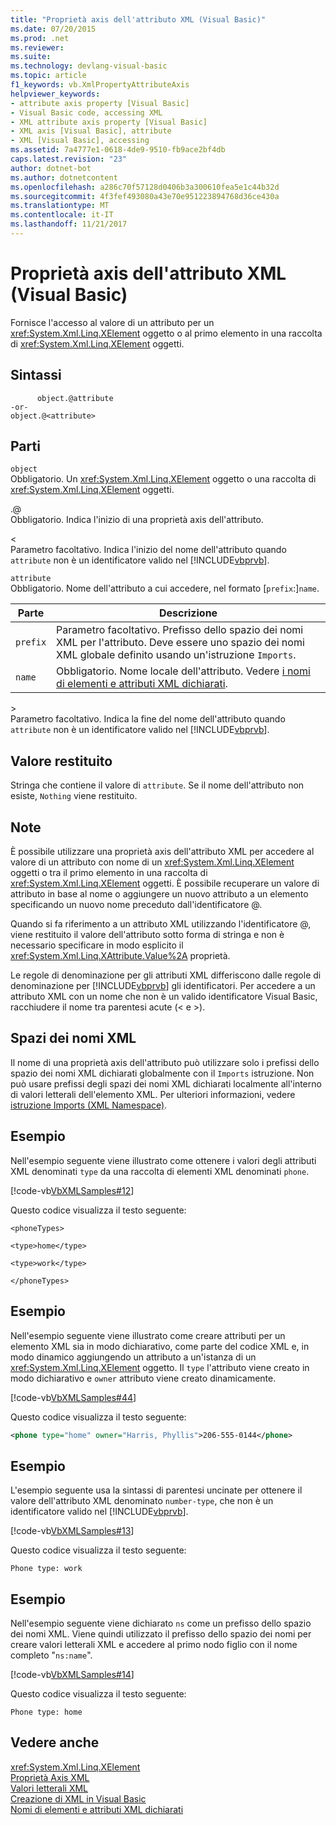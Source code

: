 ```yaml
---
title: "Proprietà axis dell'attributo XML (Visual Basic)"
ms.date: 07/20/2015
ms.prod: .net
ms.reviewer: 
ms.suite: 
ms.technology: devlang-visual-basic
ms.topic: article
f1_keywords: vb.XmlPropertyAttributeAxis
helpviewer_keywords:
- attribute axis property [Visual Basic]
- Visual Basic code, accessing XML
- XML attribute axis property [Visual Basic]
- XML axis [Visual Basic], attribute
- XML [Visual Basic], accessing
ms.assetid: 7a4777e1-0618-4de9-9510-fb9ace2bf4db
caps.latest.revision: "23"
author: dotnet-bot
ms.author: dotnetcontent
ms.openlocfilehash: a286c70f57128d0406b3a300610fea5e1c44b32d
ms.sourcegitcommit: 4f3fef493080a43e70e951223894768d36ce430a
ms.translationtype: MT
ms.contentlocale: it-IT
ms.lasthandoff: 11/21/2017
---
```

# <a name="xml-attribute-axis-property-visual-basic"></a>Proprietà axis dell'attributo XML (Visual Basic)
Fornisce l'accesso al valore di un attributo per un <xref:System.Xml.Linq.XElement> oggetto o al primo elemento in una raccolta di <xref:System.Xml.Linq.XElement> oggetti.  
  
## <a name="syntax"></a>Sintassi  
  
```  
      object.@attribute  
-or-  
object.@<attribute>  
```  
  
## <a name="parts"></a>Parti  
 `object`  
 Obbligatorio. Un <xref:System.Xml.Linq.XElement> oggetto o una raccolta di <xref:System.Xml.Linq.XElement> oggetti.  
  
 .@  
 Obbligatorio. Indica l'inizio di una proprietà axis dell'attributo.  
  
 <  
 Parametro facoltativo. Indica l'inizio del nome dell'attributo quando `attribute` non è un identificatore valido nel [!INCLUDE[vbprvb](~/includes/vbprvb-md.md)].  
  
 `attribute`  
 Obbligatorio. Nome dell'attributo a cui accedere, nel formato [`prefix`:]`name`.  
  
|Parte|Descrizione|  
|----------|-----------------|  
|`prefix`|Parametro facoltativo. Prefisso dello spazio dei nomi XML per l'attributo. Deve essere uno spazio dei nomi XML globale definito usando un'istruzione `Imports`.|  
|`name`|Obbligatorio. Nome locale dell'attributo. Vedere [i nomi di elementi e attributi XML dichiarati](../../../visual-basic/programming-guide/language-features/xml/names-of-declared-xml-elements-and-attributes.md).|  
  
 \>  
 Parametro facoltativo. Indica la fine del nome dell'attributo quando `attribute` non è un identificatore valido nel [!INCLUDE[vbprvb](~/includes/vbprvb-md.md)].  
  
## <a name="return-value"></a>Valore restituito  
 Stringa che contiene il valore di `attribute`. Se il nome dell'attributo non esiste, `Nothing` viene restituito.  
  
## <a name="remarks"></a>Note  
 È possibile utilizzare una proprietà axis dell'attributo XML per accedere al valore di un attributo con nome di un <xref:System.Xml.Linq.XElement> oggetti o tra il primo elemento in una raccolta di <xref:System.Xml.Linq.XElement> oggetti. È possibile recuperare un valore di attributo in base al nome o aggiungere un nuovo attributo a un elemento specificando un nuovo nome preceduto dall'identificatore @.  
  
 Quando si fa riferimento a un attributo XML utilizzando l'identificatore @, viene restituito il valore dell'attributo sotto forma di stringa e non è necessario specificare in modo esplicito il <xref:System.Xml.Linq.XAttribute.Value%2A> proprietà.  
  
 Le regole di denominazione per gli attributi XML differiscono dalle regole di denominazione per [!INCLUDE[vbprvb](~/includes/vbprvb-md.md)] gli identificatori. Per accedere a un attributo XML con un nome che non è un valido identificatore Visual Basic, racchiudere il nome tra parentesi acute (\< e >).  
  
## <a name="xml-namespaces"></a>Spazi dei nomi XML  
 Il nome di una proprietà axis dell'attributo può utilizzare solo i prefissi dello spazio dei nomi XML dichiarati globalmente con il `Imports` istruzione. Non può usare prefissi degli spazi dei nomi XML dichiarati localmente all'interno di valori letterali dell'elemento XML. Per ulteriori informazioni, vedere [istruzione Imports (XML Namespace)](../../../visual-basic/language-reference/statements/imports-statement-xml-namespace.md).  
  
## <a name="example"></a>Esempio  
 Nell'esempio seguente viene illustrato come ottenere i valori degli attributi XML denominati `type` da una raccolta di elementi XML denominati `phone`.  
  
 [!code-vb[VbXMLSamples#12](../../../visual-basic/language-reference/operators/codesnippet/VisualBasic/xml-attribute-axis-property_1.vb)]  
  
 Questo codice visualizza il testo seguente:  
  
 `<phoneTypes>`  
  
 `<type>home</type>`  
  
 `<type>work</type>`  
  
 `</phoneTypes>`  
  
## <a name="example"></a>Esempio  
 Nell'esempio seguente viene illustrato come creare attributi per un elemento XML sia in modo dichiarativo, come parte del codice XML e, in modo dinamico aggiungendo un attributo a un'istanza di un <xref:System.Xml.Linq.XElement> oggetto. Il `type` l'attributo viene creato in modo dichiarativo e `owner` attributo viene creato dinamicamente.  
  
 [!code-vb[VbXMLSamples#44](../../../visual-basic/language-reference/operators/codesnippet/VisualBasic/xml-attribute-axis-property_2.vb)]  
  
 Questo codice visualizza il testo seguente:  
  
```xml  
<phone type="home" owner="Harris, Phyllis">206-555-0144</phone>  
```  
  
## <a name="example"></a>Esempio  
 L'esempio seguente usa la sintassi di parentesi uncinate per ottenere il valore dell'attributo XML denominato `number-type`, che non è un identificatore valido nel [!INCLUDE[vbprvb](~/includes/vbprvb-md.md)].  
  
 [!code-vb[VbXMLSamples#13](../../../visual-basic/language-reference/operators/codesnippet/VisualBasic/xml-attribute-axis-property_3.vb)]  
  
 Questo codice visualizza il testo seguente:  
  
 `Phone type: work`  
  
## <a name="example"></a>Esempio  
 Nell'esempio seguente viene dichiarato `ns` come un prefisso dello spazio dei nomi XML. Viene quindi utilizzato il prefisso dello spazio dei nomi per creare valori letterali XML e accedere al primo nodo figlio con il nome completo "`ns:name`".  
  
 [!code-vb[VbXMLSamples#14](../../../visual-basic/language-reference/operators/codesnippet/VisualBasic/xml-attribute-axis-property_4.vb)]  
  
 Questo codice visualizza il testo seguente:  
  
 `Phone type: home`  
  
## <a name="see-also"></a>Vedere anche  
 <xref:System.Xml.Linq.XElement>  
 [Proprietà Axis XML](../../../visual-basic/language-reference/xml-axis/xml-axis-properties.md)  
 [Valori letterali XML](../../../visual-basic/language-reference/xml-literals/index.md)  
 [Creazione di XML in Visual Basic](../../../visual-basic/programming-guide/language-features/xml/creating-xml.md)  
 [Nomi di elementi e attributi XML dichiarati](../../../visual-basic/programming-guide/language-features/xml/names-of-declared-xml-elements-and-attributes.md)
